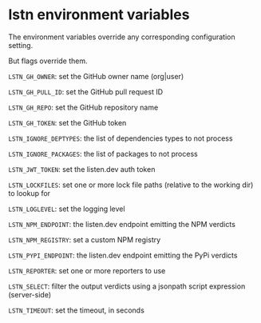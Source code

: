 # lstn environment variables

The environment variables override any corresponding configuration setting.

But flags override them.

`LSTN_GH_OWNER`: set the GitHub owner name (org|user)

`LSTN_GH_PULL_ID`: set the GitHub pull request ID

`LSTN_GH_REPO`: set the GitHub repository name

`LSTN_GH_TOKEN`: set the GitHub token

`LSTN_IGNORE_DEPTYPES`: the list of dependencies types to not process

`LSTN_IGNORE_PACKAGES`: the list of packages to not process

`LSTN_JWT_TOKEN`: set the listen.dev auth token

`LSTN_LOCKFILES`: set one or more lock file paths (relative to the working dir) to lookup for

`LSTN_LOGLEVEL`: set the logging level

`LSTN_NPM_ENDPOINT`: the listen.dev endpoint emitting the NPM verdicts

`LSTN_NPM_REGISTRY`: set a custom NPM registry

`LSTN_PYPI_ENDPOINT`: the listen.dev endpoint emitting the PyPi verdicts

`LSTN_REPORTER`: set one or more reporters to use

`LSTN_SELECT`: filter the output verdicts using a jsonpath script expression (server-side)

`LSTN_TIMEOUT`: set the timeout, in seconds

